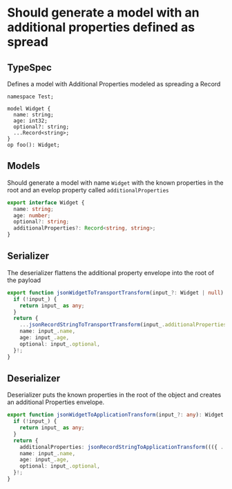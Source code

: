 # Should generate a model with an additional properties defined as spread

## TypeSpec

Defines a model with Additional Properties modeled as spreading a Record

```tsp
namespace Test;

model Widget {
  name: string;
  age: int32;
  optional?: string;
  ...Record<string>;
}
op foo(): Widget;
```

## Models

Should generate a model with name `Widget` with the known properties in the root and an evelop property called `additionalProperties`

```ts src/models/models.ts interface Widget
export interface Widget {
  name: string;
  age: number;
  optional?: string;
  additionalProperties?: Record<string, string>;
}
```

## Serializer

The deserializer flattens the additional property envelope into the root of the payload

```ts src/models/internal/serializers.ts function jsonWidgetToTransportTransform
export function jsonWidgetToTransportTransform(input_?: Widget | null): any {
  if (!input_) {
    return input_ as any;
  }
  return {
    ...jsonRecordStringToTransportTransform(input_.additionalProperties),
    name: input_.name,
    age: input_.age,
    optional: input_.optional,
  }!;
}
```

## Deserializer

Deserializer puts the known properties in the root of the object and creates an additional Properties envelope.

```ts src/models/internal/serializers.ts function jsonWidgetToApplicationTransform
export function jsonWidgetToApplicationTransform(input_?: any): Widget {
  if (!input_) {
    return input_ as any;
  }
  return {
    additionalProperties: jsonRecordStringToApplicationTransform((({ ...rest }) => rest)(input_)),
    name: input_.name,
    age: input_.age,
    optional: input_.optional,
  }!;
}
```
